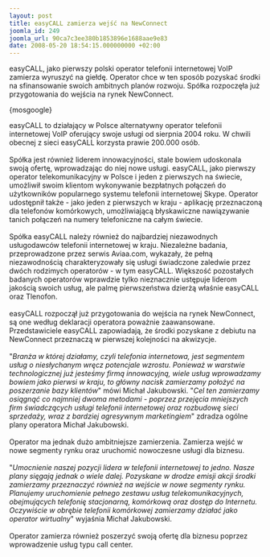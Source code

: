 ```yaml
---
layout: post
title: easyCALL zamierza wejść na NewConnect
joomla_id: 249
joomla_url: 90ca7c3ee380b1853896e1688aae9e83
date: 2008-05-20 18:54:15.000000000 +02:00
---
```

easyCALL, jako pierwszy polski operator telefonii internetowej VoIP zamierza wyruszyć na giełdę. Operator chce w ten spos&oacute;b pozyskać środki na sfinansowanie swoich ambitnych plan&oacute;w rozwoju. Sp&oacute;łka rozpoczęła już przygotowania do wejścia na rynek NewConnect.<p>{mosgoogle}</p><p>easyCALL to działający w Polsce alternatywny operator telefonii internetowej VoIP oferujący swoje usługi od sierpnia 2004 roku. W chwili obecnej z sieci easyCALL korzysta prawie 200.000 os&oacute;b.<br /><br />Sp&oacute;łka jest r&oacute;wnież liderem innowacyjności, stale bowiem udoskonala swoją ofertę, wprowadzając do niej nowe usługi. easyCALL, jako pierwszy operator telekomunikacyjny w Polsce i jeden z pierwszych na świecie, umożliwił swoim klientom wykonywanie bezpłatnych połączeń do użytkownik&oacute;w popularnego systemu telefonii internetowej Skype. Operator udostępnił także - jako jeden z pierwszych w kraju - aplikację przeznaczoną dla telefon&oacute;w kom&oacute;rkowych, umożliwiającą błyskawiczne nawiązywanie tanich połączeń na numery telefoniczne na całym świecie. <br /><br />Sp&oacute;łka easyCALL należy r&oacute;wnież do najbardziej niezawodnych usługodawc&oacute;w telefonii internetowej w kraju. Niezależne badania, przeprowadzone przez serwis Aviaa.com, wykazały, że pełną niezawodnością charakteryzowały się usługi świadczone zaledwie przez dw&oacute;ch rodzimych operator&oacute;w - w tym easyCALL. Większość pozostałych badanych operator&oacute;w wprawdzie tylko nieznacznie ustępuje liderom jakością swoich usług, ale palmę pierwszeństwa dzierżą właśnie easyCALL oraz Tlenofon.<br /><br />easyCALL rozpoczął już przygotowania do wejścia na rynek NewConnect, są one według deklaracji operatora poważnie zaawansowane. Przedstawiciele easyCALL zapowiadają, że środki pozyskane z debiutu na NewConnect przeznaczą w pierwszej kolejności na akwizycje.<br /><br />&quot;<em>Branża w kt&oacute;rej działamy, czyli telefonia internetowa, jest segmentem usług o niesłychanym wręcz potencjale wzrostu. Ponieważ w warstwie technologicznej już jesteśmy firmą innowacyjną, wiele usług wprowadzamy bowiem jako pierwsi w kraju, to gł&oacute;wny nacisk zamierzamy położyć na poszerzanie bazy klient&oacute;w</em>&quot; m&oacute;wi Michał Jakubowski. &quot;<em>Cel ten zamierzamy osiągnąć co najmniej dwoma metodami - poprzez przejęcia mniejszych firm świadczących usługi telefonii internetowej oraz rozbudowę sieci sprzedaży, wraz z bardziej agresywnym marketingiem</em>&quot; zdradza og&oacute;lne plany operatora Michał Jakubowski.<br /><br />Operator ma jednak dużo ambitniejsze zamierzenia. Zamierza wejść w nowe segmenty rynku oraz uruchomić nowoczesne usługi dla biznesu.<br />&nbsp;<br />&quot;<em>Umocnienie naszej pozycji lidera w telefonii internetowej to jedno. Nasze plany sięgają jednak o wiele dalej. Pozyskane w drodze emisji akcji środki zamierzamy przeznaczyć r&oacute;wnież na wejście w nowe segmenty rynku. Planujemy uruchomienie pełnego zestawu usług telekomunikacyjnych, obejmujących telefonię stacjonarną, kom&oacute;rkową oraz dostęp do Internetu. Oczywiście w obrębie telefonii kom&oacute;rkowej zamierzamy działać jako operator wirtualny</em>&quot; wyjaśnia Michał Jakubowski.<br /><br />Operator zamierza r&oacute;wnież poszerzyć swoją ofertę dla biznesu poprzez wprowadzenie usług typu call center. </p>
